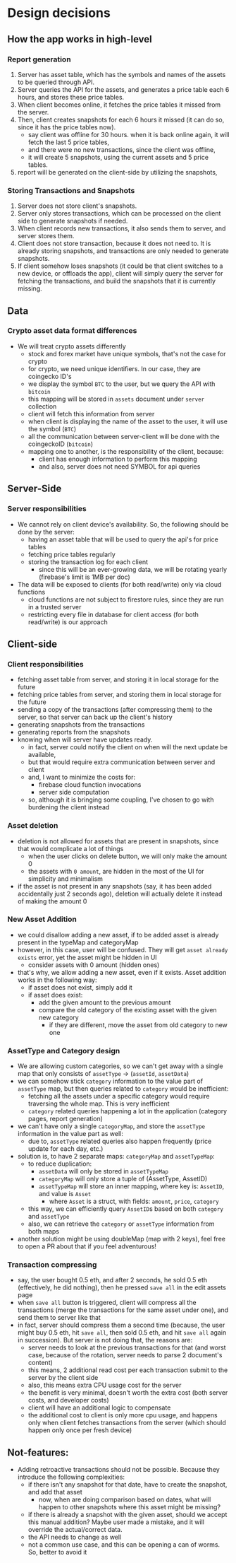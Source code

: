 # Design decisions

## How the app works in high-level

### Report generation

1. Server has asset table, which has the symbols and names of the assets to be queried through API.
2. Server queries the API for the assets, and generates a price table each 6 hours, and stores these
   price tables.
3. When client becomes online, it fetches the price tables it missed from the server.
4. Then, client creates snapshots for each 6 hours it missed (it can do so, since it has the price
   tables now).
    - say client was offline for 30 hours. when it is back online again, it will fetch the last 5
      price tables,
    - and there were no new transactions, since the client was offline,
    - it will create 5 snapshots, using the current assets and 5 price tables.
5. report will be generated on the client-side by utilizing the snapshots,

### Storing Transactions and Snapshots

1. Server does not store client's snapshots.
2. Server only stores transactions, which can be processed on the client side to generate snapshots
   if needed.
3. When client records new transactions, it also sends them to server, and server stores them.
4. Client does not store transaction, because it does not need to. It is already storing snapshots,
   and transactions are only needed to generate snapshots.
5. If client somehow loses snapshots (it could be that client switches to a new device, or offloads
   the app), client will simply query the server for fetching the transactions, and build the
   snapshots that it is currently missing.

## Data

### Crypto asset data format differences

- We will treat crypto assets differently
    - stock and forex market have unique symbols, that's not the case for crypto
    - for crypto, we need unique identifiers. In our case, they are coingecko ID's
    - we display the symbol `BTC` to the user, but we query the API with `bitcoin`
    - this mapping will be stored in `assets` document under `server` collection
    - client will fetch this information from server
    - when client is displaying the name of the asset to the user, it will use the symbol (`BTC`)
    - all the communication between server-client will be done with the coingeckoID (`bitcoin`)
    - mapping one to another, is the responsibility of the client, because:
        - client has enough information to perform this mapping
        - and also, server does not need SYMBOL for api queries

## Server-Side

### Server responsibilities

- We cannot rely on client device's availability. So, the following should be done by the server:
    - having an asset table that will be used to query the api's for price tables
    - fetching price tables regularly
    - storing the transaction log for each client
        - since this will be an ever-growing data, we will be rotating yearly (firebase's limit is
          1MB per doc)
- The data will be exposed to clients (for both read/write) only via cloud functions
    - cloud functions are not subject to firestore rules, since they are run in a trusted server
    - restricting every file in database for client access (for both read/write) is our approach

## Client-side

### Client responsibilities

- fetching asset table from server, and storing it in local storage for the future
- fetching price tables from server, and storing them in local storage for the future
- sending a copy of the transactions (after compressing them) to the server, so that server can back
  up the
  client's history
- generating snapshots from the transactions
- generating reports from the snapshots
- knowing when will server have updates ready.
    - in fact, server could notify the client on when will the next update be available,
    - but that would require extra communication between server and client
    - and, I want to minimize the costs for:
        - firebase cloud function invocations
        - server side computation
    - so, although it is bringing some coupling, I've chosen to go with burdening the client instead

### Asset deletion

- deletion is not allowed for assets that are present in snapshots, since that would complicate a
  lot of things
    - when the user clicks on delete button, we will only make the amount 0
    - the assets with `0 amount`, are hidden in the most of the UI for simplicity and minimalism
- if the asset is not present in any snapshots (say, it has been added accidentally just 2 seconds
  ago), deletion will actually delete it instead of making the amount 0

### New Asset Addition

- we could disallow adding a new asset, if to be added asset is already present in the typeMap
  and categoryMap
- however, in this case, user will be confused. They will get `asset already exists` error, yet the
  asset might be hidden in UI
    - consider assets with 0 amount (hidden ones)
- that's why, we allow adding a new asset, even if it exists. Asset addition works in the following
  way:
    - if asset does not exist, simply add it
    - if asset does exist:
        - add the given amount to the previous amount
        - compare the old category of the existing asset with the given new category
            - if they are different, move the asset from old category to new one

### AssetType and Category design

- We are allowing custom categories, so we can't get away with a single map that only consists
  of `assetType` -> (`assetId`, `assetData`)
- we can somehow stick `category` information to the value part of `assetType` map, but then queries
  related to `category` would be inefficient:
    - fetching all the assets under a specific category would require traversing the whole map. This
      is very inefficient
    - `category` related queries happening a lot in the application (category pages, report
      generation)
- we can't have only a single `categoryMap`, and store the `assetType` information in the value part
  as well:
    - due to, `assetType` related queries also happen frequently (price update for each day, etc.)
- solution is, to have 2 separate maps: `categoryMap` and `assetTypeMap`:
    - to reduce duplication:
        - `assetData` will only be stored in `assetTypeMap`
        - `categoryMap` will only store a tuple of (AssetType, AssetID)
        - `assetTypeMap` will store an inner mapping, where key is: `AssetID`, and value is `Asset`
            - where `Asset` is a struct, with fields: `amount`, `price`, `category`
    - this way, we can efficiently query `AssetID`s based on both `category` and `assetType`
    - also, we can retrieve the `category` or `assetType` information from both maps
- another solution might be using doubleMap (map with 2 keys), feel free to open a PR about that if
  you feel adventurous!

### Transaction compressing

- say, the user bought 0.5 eth, and after 2 seconds, he sold 0.5 eth (effectively, he did nothing),
  then he pressed `save all` in the edit assets page
- when `save all` button is triggered, client will compress all the transactions (merge the
  transactions for the same asset under one), and send them to server like that
- in fact, server should compress them a second time (because, the user might buy 0.5 eth,
  hit `save all`, then sold 0.5 eth, and hit `save all` again in succession). But server is not
  doing that, the reasons are:
    - server needs to look at the previous transactions for that (and worst case, because of the
      rotation, server needs to parse 2 document's content)
    - this means, 2 additional read cost per each transaction submit to the server by the client
      side
    - also, this means extra CPU usage cost for the server
    - the benefit is very minimal, doesn't worth the extra cost (both server costs, and developer
      costs)
    - client will have an additional logic to compensate
    - the additional cost to client is only more cpu usage, and happens only when client fetches
      transactions from the server (which should happen only once per fresh device)

## Not-features:

- Adding retroactive transactions should not be possible. Because they introduce the following
  complexities:
    - if there isn't any snapshot for that date, have to create the snapshot, and add that asset
        - now, when are doing comparison based on dates, what will happen to other snapshots where
          this asset might be missing?
    - if there is already a snapshot with the given asset, should we accept this manual addition?
      Maybe user made a mistake, and it will override the actual/correct data.
    - the API needs to change as well
    - not a common use case, and this can be opening a can of worms. So, better to avoid it

